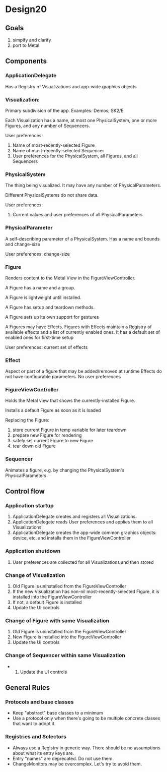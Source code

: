 # Design20

## Goals

1. simplfy and clarify
2. port to Metal

## Components

### ApplicationDelegate

Has a Registry of Visualizations and app-wide graphics objects

### Visualization:

Primary subdivision of the app. Examples: Demos; SK2/E 

Each Visualization has a name, at most one PhysicalSystem, one or more Figures, and any number of Sequencers.

User preferences:
1. Name of most-recently-selected Figure
2. Name of most-recently-selected Sequencer
3. User preferences for the PhysicalSystem, all Figures, and all Sequencers


### PhysicalSystem

The thing being visualized. It may have any number of PhysicalParameters.

Different PhysicalSystems do not share data.

User preferences:
1. Current values and user preferences of all PhysicalParameters

### PhysicalParameter

A self-describing parameter of a PhysicalSystem. Has a name and bounds and change-size

User preferences:
change-size

### Figure

Renders content to the Metal View in the FigureViewController.

A Figure has a name and a group.

A Figure is lightweight until installed.

A Figure has setup and teardown methods.

A Figure sets up its own support for gestures

A Figures may have Effects. Figures with Effects maintain a Registry of available effects and a list of currently enabled ones.
It has a default set of enabled ones for first-time setup

User preferences:
current set of effects


### Effect

Aspect or part of a figure that may be added/removed at runtime
Effects do not have configurable parameters.
No user preferences

### FigureViewController

Holds the Metal view that shows the currently-installed Figure.

Installs a default Figure as soon as it is loaded

Replacing the Figure:
1. store current Figure in temp variable for later teardown
2. prepare new Figure for rendering
3. safely set current Figure to new Figure
4. tear down old Figure

### Sequencer

Animates a figure, e.g. by changing the PhysicalSystem's PhysicalParameters

## Control flow

### Application startup

1. ApplicationDelegate creates and registers all Visualizations.
2. ApplicationDelegate reads User preferences and applies them to all Visualizations
3. ApplicationDelegate creates the app-wide common graphics objects: device, etc. and installs them in the FigureViewController

### Application shutdown

1. User preferences are collected for all Visualizations and then stored

### Change of Visualization

1. Old Figure is uninstalled from the FigureViewController
2. If the new Visualization has non-nil most-recently-selected Figure, it is installed into the FigureViewController
3. If not, a default Figure is installed
4. Update the UI controls

### Change of Figure with same Visualization

1. Old Figure is uninstalled from the FigureViewController
2. New Figure is installed into the FigureViewController
3. Update the UI controls

### Change of Sequencer within same Visualization

* 1. Update the UI controls

## General Rules

### Protocols and base classes

* Keep "abstract" base classes to a minimum
* Use a protocol only when there's going to be multiple concrete classes that want to adopt it.

### Registries and Selectors

* Always use a Registry in generic way. There should be no assumptions about what its entry keys are.
* Entry "names" are deprecated. Do not use them.
* ChangeMonitors may be overcomplex. Let's try to avoid them.

